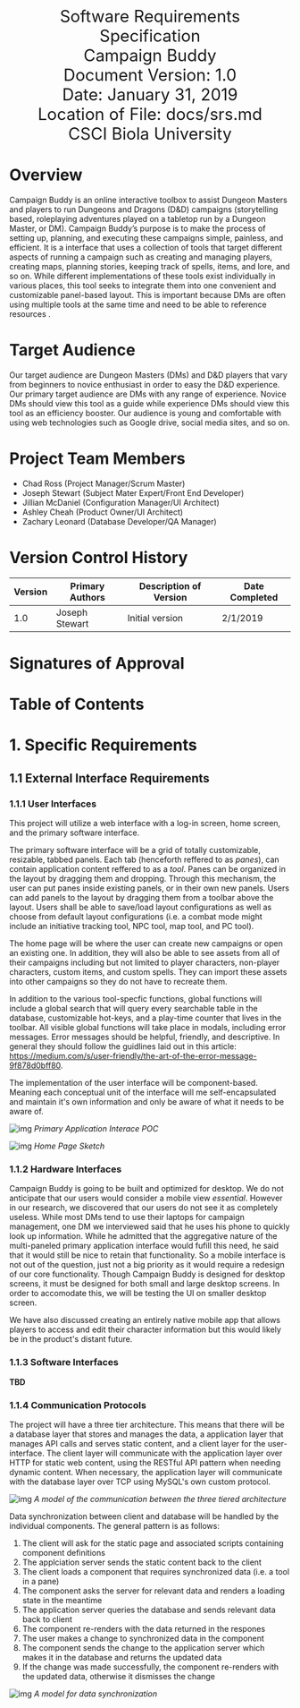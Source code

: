 <p style="font-size: 22pt; text-align: center; margin: 0;">Software Requirements Specification</p>
<p style="font-size: 22pt; text-align: center; margin: 0;">Campaign Buddy</p>
<p style="font-size: 22pt; text-align: center; margin: 0;">Document Version: 1.0</p>
<p style="font-size: 22pt; text-align: center; margin: 0;">Date: January 31, 2019</p>
<p style="font-size: 22pt; text-align: center; margin: 0;">Location of File: docs/srs.md</p>
<p style="font-size: 22pt; text-align: center; margin: 0;">CSCI Biola University</p>

<div style="page-break-after: always;"></div>

# Overview

Campaign Buddy is an online interactive toolbox to assist Dungeon Masters and players to run Dungeons and Dragons (D&D) campaigns (storytelling based, roleplaying adventures played on a tabletop run by a Dungeon Master, or DM). Campaign Buddy’s purpose is to make the process of setting up, planning, and executing these campaigns simple, painless, and efficient. It is a interface that uses a collection of tools that target different aspects of running a campaign such as creating and managing players, creating maps, planning stories, keeping track of spells, items, and lore, and so on. While different implementations of these tools exist individually in various places, this tool seeks to integrate them into one convenient and customizable panel-based layout. This is important because DMs are often using multiple tools at the same time and need to be able to reference resources .

# Target Audience

Our target audience are Dungeon Masters (DMs) and D&D players that vary from beginners to novice enthusiast in order to easy the D&D experience. Our primary target audience are DMs with any range of experience. Novice DMs should view this tool as a guide while experience DMs should view this tool as an efficiency booster. Our audience is young and comfortable with using web technologies such as Google drive, social media sites, and so on.

# Project Team Members

- Chad Ross (Project Manager/Scrum Master)
- Joseph Stewart (Subject Mater Expert/Front End Developer)
- Jillian McDaniel (Configuration Manager/UI Architect)
- Ashley Cheah (Product Owner/UI Architect)
- Zachary Leonard (Database Developer/QA Manager)

# Version Control History

| Version | Primary Authors | Description of Version | Date Completed |
| ------- | --------------- | ---------------------- | -------------- |
| 1.0     | Joseph Stewart  | Initial version        | 2/1/2019       |

<div style="page-break-after: always;"></div>

# Signatures of Approval

<div style="page-break-after: always;"></div>

# Table of Contents

<div style="page-break-after: always;"></div>

# 1. Specific Requirements

## 1.1 External Interface Requirements

### 1.1.1 User Interfaces

This project will utilize a web interface with a log-in screen, home screen, and the primary software interface. 

The primary software interface will be a grid of totally customizable, resizable, tabbed panels. Each tab (henceforth reffered to as *panes*), can contain application content reffered to as a *tool*. Panes can be organized in the layout by dragging them and dropping. Through this mechanism, the user can put panes inside existing panels, or in their own new panels. Users can add panels to the layout by dragging them from a toolbar above the layout. Users shall be able to save/load layout configurations as well as choose from default layout configurations (i.e. a combat mode might include an initiative tracking tool, NPC tool, map tool, and PC tool).

The home page will be where the user can create new campaigns or open an existing one. In addition, they will also be able to see assets from all of their campaigns including but not limited to player characters, non-player characters, custom items, and custom spells. They can import these assets into other campaigns so they do not have to recreate them.

In addition to the various tool-specfic functions, global functions will include a global search that will query every searchable table in the database, customizable hot-keys, and a play-time counter that lives in the toolbar. All visible global functions will take place in modals, including error messages. Error messages should be helpful, friendly, and descriptive. In general they should follow the guidlines laid out in this article: <https://medium.com/s/user-friendly/the-art-of-the-error-message-9f878d0bff80>.

The implementation of the user interface will be component-based. Meaning each conceptual unit of the interface will me self-encapsulated and maintain it's own information and only be aware of what it needs to be aware of.

![img](https://res.cloudinary.com/josephdangerstewart/image/upload/v1548986809/campaign-buddy/primary_application_interface.png "Primary Application Interface Proof of Concept")
*Primary Application Interace POC*

![img](https://res.cloudinary.com/josephdangerstewart/image/upload/v1548986809/campaign-buddy/home_page.png "Home Page Sketch")
*Home Page Sketch*

### 1.1.2 Hardware Interfaces

Campaign Buddy is going to be built and optimized for desktop. We do not anticipate that our users would consider a mobile view *essential*. However in our research, we discovered that our users do not see it as completely useless. While most DMs tend to use their laptops for campaign management, one DM we interviewed said that he uses his phone to quickly look up information. While he admitted that the aggregative nature of the multi-paneled primary application interface would fufill this need, he said that it would still be nice to retain that functionality. So a mobile interface is not out of the question, just not a big priority as it would require a redesign of our core functionality. Though Campaign Buddy is designed for desktop screens, it must be designed for both small and large desktop screens. In order to accomodate this, we will be testing the UI on smaller desktop screen.

We have also discussed creating an entirely native mobile app that allows players to access and edit their character information but this would likely be in the product's distant future.

### 1.1.3 Software Interfaces

**TBD**

### 1.1.4 Communication Protocols

The project will have a three tier architecture. This means that there will be a database layer that stores and manages the data, a application layer that manages API calls and serves static content, and a client layer for the user-interface. The client layer will communicate with the application layer over HTTP for static web content, using the RESTful API pattern when needing dynamic content. When necessary, the application layer will communicate with the database layer over TCP using MySQL's own custom protocol.

![img](https://res.cloudinary.com/josephdangerstewart/image/upload/v1548986810/campaign-buddy/scm.jpg "Software Communication Model")
*A model of the communication between the three tiered architecture*

Data synchronization between client and database will be handled by the individual components. The general pattern is as follows:

1. The client will ask for the static page and associated scripts containing component definitions
2. The applciation server sends the static content back to the client
3. The client loads a component that requires synchronized data (i.e. a tool in a pane)
4. The component asks the server for relevant data and renders a loading state in the meantime
5. The application server queries the database and sends relevant data back to client
6. The component re-renders with the data returned in the respones
7. The user makes a change to synchronized data in the component
8. The component sends the change to the application server which makes it in the database and returns the updated data
9. If the change was made successfully, the component re-renders with the updated data, otherwise it dismisses the change

![img](https://res.cloudinary.com/josephdangerstewart/image/upload/v1548986810/campaign-buddy/csrm.jpg "Component Server Relationship Model")
*A model for data synchronization*